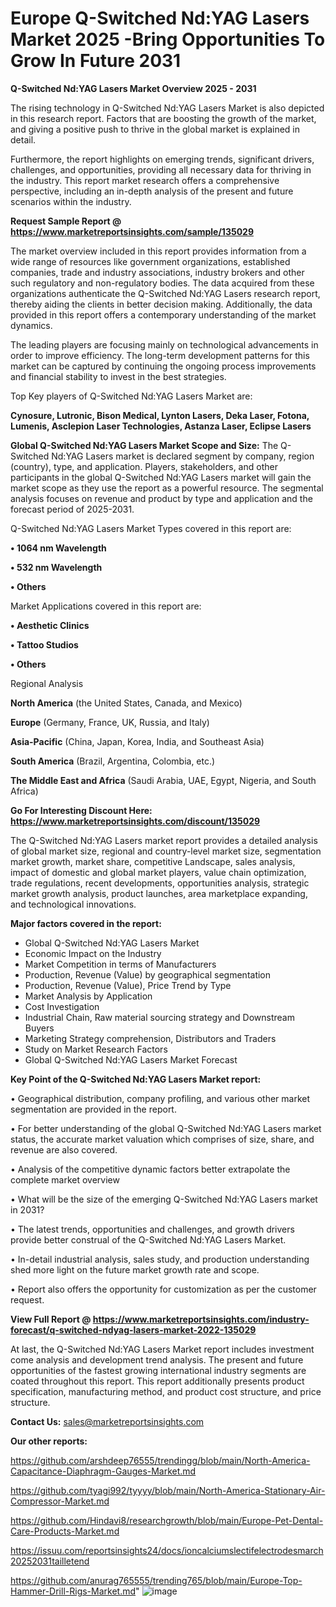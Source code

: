 # Europe Q-Switched Nd:YAG Lasers Market 2025 -Bring Opportunities To Grow In Future 2031

<Strong> Q-Switched Nd:YAG Lasers Market Overview 2025 - 2031</strong>

The rising technology in Q-Switched Nd:YAG Lasers Market is also depicted in this research report. Factors that are boosting the growth of the market, and giving a positive push to thrive in the global market is explained in detail.

Furthermore, the report highlights on emerging trends, significant drivers, challenges, and opportunities, providing all necessary data for thriving in the industry. This report market research offers a comprehensive perspective, including an in-depth analysis of the present and future scenarios within the industry.

<strong>Request Sample Report @ <a href=https://www.marketreportsinsights.com/sample/135029>https://www.marketreportsinsights.com/sample/135029</a></strong>

The market overview included in this report provides information from a wide range of resources like government organizations, established companies, trade and industry associations, industry brokers and other such regulatory and non-regulatory bodies. The data acquired from these organizations authenticate the Q-Switched Nd:YAG Lasers research report, thereby aiding the clients in better decision making. Additionally, the data provided in this report offers a contemporary understanding of the market dynamics.

The leading players are focusing mainly on technological advancements in order to improve efficiency. The long-term development patterns for this market can be captured by continuing the ongoing process improvements and financial stability to invest in the best strategies.

Top Key players of Q-Switched Nd:YAG Lasers Market are:

<strong>Cynosure, Lutronic, Bison Medical, Lynton Lasers, Deka Laser, Fotona, Lumenis, Asclepion Laser Technologies, Astanza Laser, Eclipse Lasers</strong>

<strong><b>Global Q-Switched Nd:YAG Lasers Market Scope and Size:</b></strong>
The Q-Switched Nd:YAG Lasers market is declared segment by company, region (country), type, and application. Players, stakeholders, and other participants in the global Q-Switched Nd:YAG Lasers market will gain the market scope as they use the report as a powerful resource. The segmental analysis focuses on revenue and product by type and application and the forecast period of 2025-2031.

Q-Switched Nd:YAG Lasers Market Types covered in this report are:

<strong>• 1064 nm Wavelength

• 532 nm Wavelength

• Others</strong>

Market Applications covered in this report are:

<strong>• Aesthetic Clinics

• Tattoo Studios

• Others</strong> 

Regional Analysis

<strong>North America</strong> (the United States, Canada, and Mexico)

<strong>Europe</strong> (Germany, France, UK, Russia, and Italy)

<strong>Asia-Pacific</strong> (China, Japan, Korea, India, and Southeast Asia)

<strong>South America</strong> (Brazil, Argentina, Colombia, etc.)

<strong>The Middle East and Africa</strong> (Saudi Arabia, UAE, Egypt, Nigeria, and South Africa)

<strong>Go For Interesting Discount Here: <a href=https://www.marketreportsinsights.com/discount/135029>https://www.marketreportsinsights.com/discount/135029</a></strong>

The Q-Switched Nd:YAG Lasers market report provides a detailed analysis of global market size, regional and country-level market size, segmentation market growth, market share, competitive Landscape, sales analysis, impact of domestic and global market players, value chain optimization, trade regulations, recent developments, opportunities analysis, strategic market growth analysis, product launches, area marketplace expanding, and technological innovations.

<strong><b>Major factors covered in the report:</b></strong>
<ul>
  <li>Global Q-Switched Nd:YAG Lasers Market </li>
  <li>Economic Impact on the Industry</li>
  <li>Market Competition in terms of Manufacturers</li>
  <li>Production, Revenue (Value) by geographical segmentation</li>
  <li>Production, Revenue (Value), Price Trend by Type</li>
  <li>Market Analysis by Application</li>
  <li>Cost Investigation</li>
  <li>Industrial Chain, Raw material sourcing strategy and Downstream Buyers</li>
  <li>Marketing Strategy comprehension, Distributors and Traders</li>
  <li>Study on Market Research Factors</li>
  <li>Global Q-Switched Nd:YAG Lasers Market Forecast</li>
</ul>

<strong><b>Key Point of the Q-Switched Nd:YAG Lasers Market report:</b></strong>

• Geographical distribution, company profiling, and various other market segmentation are provided in the report.

• For better understanding of the global Q-Switched Nd:YAG Lasers market status, the accurate market valuation which comprises of size, share, and revenue are also covered.

• Analysis of the competitive dynamic factors better extrapolate the complete market overview

• What will be the size of the emerging Q-Switched Nd:YAG Lasers market in 2031?

• The latest trends, opportunities and challenges, and growth drivers provide better construal of the Q-Switched Nd:YAG Lasers Market.

• In-detail industrial analysis, sales study, and production understanding shed more light on the future market growth rate and scope.

• Report also offers the opportunity for customization as per the customer request.

<strong><b>View Full Report @ <a href=https://www.marketreportsinsights.com/industry-forecast/q-switched-ndyag-lasers-market-2022-135029>https://www.marketreportsinsights.com/industry-forecast/q-switched-ndyag-lasers-market-2022-135029</a></b></strong>


At last, the Q-Switched Nd:YAG Lasers Market report includes investment come analysis and development trend analysis. The present and future opportunities of the fastest growing international industry segments are coated throughout this report. This report additionally presents product specification, manufacturing method, and product cost structure, and price structure.

<strong>Contact Us:</strong>
sales@marketreportsinsights.com

<strong>Our other reports:</strong>

<a href=https://github.com/arshdeep76555/trendingg/blob/main/North-America-Capacitance-Diaphragm-Gauges-Market.md>https://github.com/arshdeep76555/trendingg/blob/main/North-America-Capacitance-Diaphragm-Gauges-Market.md</a>

<a href=https://github.com/tyagi992/tyyyy/blob/main/North-America-Stationary-Air-Compressor-Market.md>https://github.com/tyagi992/tyyyy/blob/main/North-America-Stationary-Air-Compressor-Market.md</a>

<a href=https://github.com/Hindavi8/researchgrowth/blob/main/Europe-Pet-Dental-Care-Products-Market.md>https://github.com/Hindavi8/researchgrowth/blob/main/Europe-Pet-Dental-Care-Products-Market.md</a>

<a href=https://issuu.com/reportsinsights24/docs/ioncalciumslectifelectrodesmarch20252031tailletend>https://issuu.com/reportsinsights24/docs/ioncalciumslectifelectrodesmarch20252031tailletend</a>

<a href=https://github.com/anurag765555/trending765/blob/main/Europe-Top-Hammer-Drill-Rigs-Market.md>https://github.com/anurag765555/trending765/blob/main/Europe-Top-Hammer-Drill-Rigs-Market.md</a>"
![image](https://github.com/user-attachments/assets/29e135ac-d660-4c98-846c-9255dabc970a)

